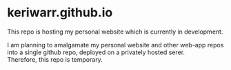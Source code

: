 keriwarr.github.io
==================

This repo is hosting my personal website which is currently in development.

I am planning to amalgamate my personal website and other web-app repos into a single github repo, deployed on a privately hosted serer.  
Therefore, this repo is temporary. 

